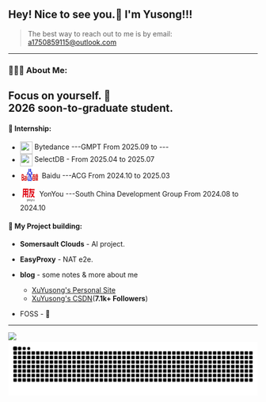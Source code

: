 ## Hey! Nice to see you.👋 I'm Yusong!!! 
> The best way to reach out to me is by email: a1750859115@outlook.com
---
### 👨🏻‍💻  About Me:
**Focus on yourself. 🎯** <br>
**2026 soon-to-graduate student.**
--- 
#### 📑 Internship:
- <div align="left"><img align="center" src="https://genai.owasp.org/wp-content/uploads/2025/02/blogo-67c0f93549138.png" height="25px" width="25px" /> Bytedance ---GMPT From 2025.09 to ---
- <div align="left"><img align="center" src="https://avatars.githubusercontent.com/u/102591873" height="25px" width="25px" /> SelectDB - From 2025.04 to 2025.07 
- <div align="left"><img align="center" src="static/baidu-logo-Photoroom.png" height="40px" width="40px" /> Baidu  ---ACG  From 2024.10 to 2025.03
- <div align="left"><img align="center" src="static/yonyou-logo-Photoroom.png" height="35px" width="35px" /> YonYou  ---South China Development Group  From 2024.08 to 2024.10

#### 🥳 My Project building:

- **Somersault Clouds** - AI project.

- **EasyProxy** - NAT e2e.

- **blog** - some notes & more about me 
  - [XuYusong's Personal Site](https://xuyusong.xyz/)
  - [XuYusong's CSDN](https://blog.csdn.net/2201_75299492)(**7.1k+ Followers**)

- FOSS - 💪
---

![](https://github-readme-stats.vercel.app/api?username=cocobond)
<picture>
  <source media="(prefers-color-scheme: dark)" srcset="https://raw.githubusercontent.com/cocobond/cocobond/output/github-contribution-grid-snake-dark.svg">
  <source media="(prefers-color-scheme: light)" srcset="https://raw.githubusercontent.com/cocobond/cocobond/output/github-contribution-grid-snake.svg">
  <img alt="github-snake" src="https://raw.githubusercontent.com/cocobond/cocobond/output/github-contribution-grid-snake.svg" />
</picture>






